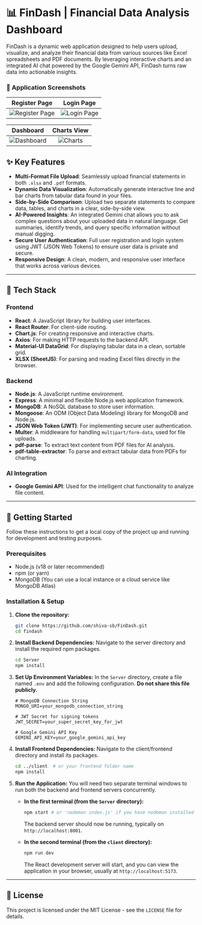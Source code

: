 # 📊 FinDash | Financial Data Analysis Dashboard

FinDash is a dynamic web application designed to help users upload, visualize, and analyze their financial data from various sources like Excel spreadsheets and PDF documents. By leveraging interactive charts and an integrated AI chat powered by the Google Gemini API, FinDash turns raw data into actionable insights.

### 📸 Application Screenshots

| Register Page | Login Page |
| :---: | :---: |
| ![Register Page](https://github.com/user-attachments/assets/fef7df89-5280-4371-9605-97f559f34e65) | ![Login Page](https://github.com/user-attachments/assets/bcbcfa9e-9f17-40ac-81ca-a4f11e42cec5) |

| Dashboard | Charts View |
| :---: | :---: |
| ![Dashboard](https://github.com/user-attachments/assets/7dc207dd-3783-44ed-81b9-c5aa048825e3) | ![Charts](https://github.com/user-attachments/assets/94dcbe4a-c293-4e1e-a09d-9c8dabc5fcea) |*

## ✨ Key Features

* **Multi-Format File Upload**: Seamlessly upload financial statements in both `.xlsx` and `.pdf` formats.
* **Dynamic Data Visualization**: Automatically generate interactive line and bar charts from tabular data found in your files.
* **Side-by-Side Comparison**: Upload two separate statements to compare data, tables, and charts in a clear, side-by-side view.
* **AI-Powered Insights**: An integrated Gemini chat allows you to ask complex questions about your uploaded data in natural language. Get summaries, identify trends, and query specific information without manual digging.
* **Secure User Authentication**: Full user registration and login system using JWT (JSON Web Tokens) to ensure user data is private and secure.
* **Responsive Design**: A clean, modern, and responsive user interface that works across various devices.

---

## 🚀 Tech Stack

### Frontend
* **React**: A JavaScript library for building user interfaces.
* **React Router**: For client-side routing.
* **Chart.js**: For creating responsive and interactive charts.
* **Axios**: For making HTTP requests to the backend API.
* **Material-UI DataGrid**: For displaying tabular data in a clean, sortable grid.
* **XLSX (SheetJS)**: For parsing and reading Excel files directly in the browser.

### Backend
* **Node.js**: A JavaScript runtime environment.
* **Express**: A minimal and flexible Node.js web application framework.
* **MongoDB**: A NoSQL database to store user information.
* **Mongoose**: An ODM (Object Data Modeling) library for MongoDB and Node.js.
* **JSON Web Token (JWT)**: For implementing secure user authentication.
* **Multer**: A middleware for handling `multipart/form-data`, used for file uploads.
* **pdf-parse**: To extract text content from PDF files for AI analysis.
* **pdf-table-extractor**: To parse and extract tabular data from PDFs for charting.

### AI Integration
* **Google Gemini API**: Used for the intelligent chat functionality to analyze file content.

---

## 🏁 Getting Started

Follow these instructions to get a local copy of the project up and running for development and testing purposes.

### Prerequisites

* Node.js (v18 or later recommended)
* npm (or yarn)
* MongoDB (You can use a local instance or a cloud service like MongoDB Atlas)

### Installation & Setup

1.  **Clone the repository:**
    ```bash
    git clone https://github.com/shiva-sb/FinDash.git
    cd findash
    ```

2.  **Install Backend Dependencies:**
    Navigate to the server directory and install the required npm packages.
    ```bash
    cd Server
    npm install
    ```

3.  **Set Up Environment Variables:**
    In the `Server` directory, create a file named `.env` and add the following configuration. **Do not share this file publicly.**
    ```env
    # MongoDB Connection String
    MONGO_URI=your_mongodb_connection_string

    # JWT Secret for signing tokens
    JWT_SECRET=your_super_secret_key_for_jwt

    # Google Gemini API Key
    GEMINI_API_KEY=your_google_gemini_api_key
    ```

4.  **Install Frontend Dependencies:**
    Navigate to the client/frontend directory and install its packages.
    ```bash
    cd ../client  # or your frontend folder name
    npm install
    ```

5.  **Run the Application:**
    You will need two separate terminal windows to run both the backend and frontend servers concurrently.

    * **In the first terminal (from the `Server` directory):**
        ```bash
        npm start # or 'nodemon index.js' if you have nodemon installed
        ```
        The backend server should now be running, typically on `http://localhost:8001`.

    * **In the second terminal (from the `client` directory):**
        ```bash
        npm run dev
        ```
        The React development server will start, and you can view the application in your browser, usually at `http://localhost:5173`.

---

## 📜 License

This project is licensed under the MIT License - see the `LICENSE` file for details.

